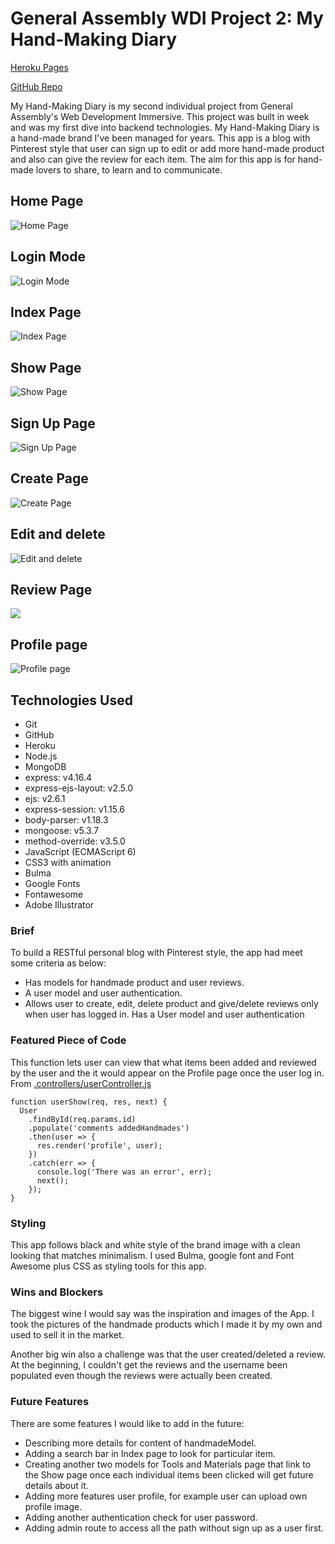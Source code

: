 # General Assembly WDI Project 2: My Hand-Making Diary

[Heroku Pages](https://my-hand-making-diary.herokuapp.com/)

[GitHub Repo](https://github.com/huangfuin1101/wdi-project-two-My-hand-making-Diary)

My Hand-Making Diary is my second individual project from General Assembly's Web Development Immersive. This project was built in week and was my first dive into backend technologies.
My Hand-Making Diary is a hand-made brand I've been managed for years. This app is a blog with Pinterest style that user can sign up to edit or add more hand-made product and also can give the review for each item. The aim for this app is for hand-made lovers to share, to learn and to communicate.

## Home Page
![Home Page](screenshots/home.png)

## Login Mode
![Login Mode](screenshots/log-in-mode.png)

## Index Page
![Index Page](screenshots/index.png)

## Show Page
![Show Page](screenshots/show-page.png)

## Sign Up Page
![Sign Up Page](screenshots/signup.png)

## Create Page
![Create Page](screenshots/add.png)

## Edit and delete
![Edit and delete](screenshots/edit-delete.png)

## Review Page
![](screenshots/reviews.png)


## Profile page
![Profile page](screenshots/profile.png)


## Technologies Used

* Git
* GitHub
* Heroku
* Node.js
* MongoDB
* express: v4.16.4
* express-ejs-layout: v2.5.0
* ejs: v2.6.1
* express-session: v1.15.6
* body-parser: v1.18.3
* mongoose: v5.3.7
* method-override: v3.5.0
* JavaScript (ECMAScript 6)
* CSS3 with animation
* Bulma
* Google Fonts
* Fontawesome
* Adobe Illustrator

### Brief
To build a RESTful personal blog with Pinterest style, the app had meet some criteria as below:

* Has models for handmade product and user reviews.
* A user model and user authentication.
* Allows user to create, edit, delete product and give/delete reviews only when user has logged in.
Has a User model and user authentication


### Featured Piece of Code
This function lets user can view that what items been added and reviewed by the user and the it would appear on the Profile page once the user log in. From [.controllers/userController.js](https://github.com/huangfuin1101/wdi-project-two-My-hand-making-Diary/blob/master/controllers/userController.js)
```
function userShow(req, res, next) {
  User
    .findById(req.params.id)
    .populate('comments addedHandmades')
    .then(user => {
      res.render('profile', user);
    })
    .catch(err => {
      console.log('There was an error', err);
      next();
    });
}
```

### Styling
This app follows black and white style of the brand image with a clean looking that matches minimalism. I used Bulma, google font and Font Awesome plus CSS as styling tools for this app.

### Wins and Blockers
The biggest wine I would say was the inspiration and images of the App. I took the pictures of the handmade products which I made it by my own and used to sell it in the market.

Another big win also a challenge was that the user created/deleted a review. At the beginning, I couldn't get the reviews and the username been populated even though the reviews were actually been created.

### Future Features
There are some features I would like to add in the future:
* Describing more details for content of handmadeModel.
* Adding a search bar in Index page to look for particular item.
* Creating another two models for Tools and Materials page that link to the Show page once each individual items been clicked will get future details about it.
* Adding more features user profile, for example user can upload own profile image.
* Adding another authentication check for user password.
* Adding admin route to access all the path without sign up as a user first.
